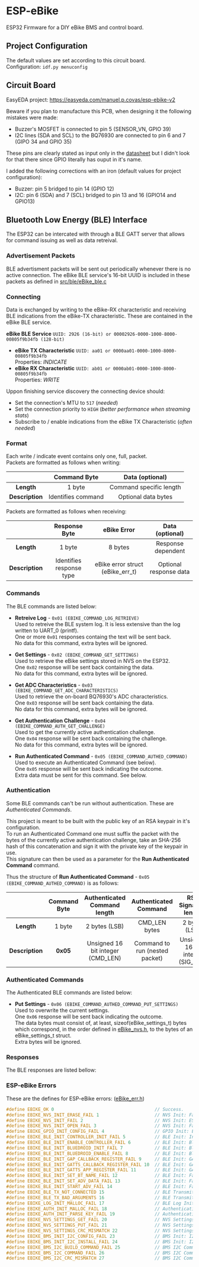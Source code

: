 # ESP-eBike
ESP32 Firmware for a DIY eBike BMS and control board.
 
## Project Configuration
The default values are set according to this circuit board.\
Configuration: `idf.py menuconfig`

## Circuit Board
EasyEDA project: https://easyeda.com/manuel.p.covas/esp-ebike-v2

Beware if you plan to manufacture this PCB, when designing it the following mistakes were made:
- Buzzer's MOSFET is connected to pin 5 (SENSOR_VN, GPIO 39)
- I2C lines (SDA and SCL) to the BQ76930 are connected to pin 6 and 7 (GIPO 34 and GPIO 35)

These pins are clearly stated as input only in the [datasheet](https://www.espressif.com/sites/default/files/documentation/esp32-wroom-32_datasheet_en.pdf) but I didn't look for that there since GPIO literally has ouput in it's name.

I added the following corrections with an iron (default values for project configuration):
- Buzzer: pin 5 bridged to pin 14 (GPIO 12)
- I2C: pin 6 (SDA) and 7 (SCL) bridged to pin 13 and 16 (GPIO14 and GPIO13)

## Bluetooth Low Energy (BLE) Interface
The ESP32 can be intercated with through a BLE GATT server that allows for command issuing as well as data retreival.

### Advertisement Packets
BLE advertisment packets will be sent out periodically whenever there is no active connection.
The eBike BLE service's 16-bit UUID is included in these packets as defined in [src/ble/eBike_ble.c](https://github.com/manuel-covas/ESP-eBike/blob/master/src/ble/eBike_ble.c)

### Connecting
Data is exchanged by writing to the eBike-RX characteristic and receiving BLE indications from the eBike-TX characteristic. These are contained in the eBike BLE service.

**eBike BLE Service** `UUID: 2926 (16-bit) or 00002926-0000-1000-8000-00805f9b34fb (128-bit)`
- **eBike TX Characteristic** `UUID: aa01 or 0000aa01-0000-1000-8000-00805f9b34fb`\
Properties: *INDICATE*
- **eBike RX Characteristic** `UUID: ab01 or 0000ab01-0000-1000-8000-00805f9b34fb`\
Properties: *WRITE*

Uppon finishing service discovery the connecting device should:
- Set the connection's MTU to `517` (*needed*)
- Set the connection priority to `HIGH` (*better performance when streaming stats*)
- Subscribe to / enable indications from the eBike TX Characteristic (*often needed*)

### Format
Each write / indicate event contains only one, full, packet.\
Packets are formatted as follows when writing:

|                 | Command Byte       | Data (optional)         |
|:---------------:|:------------------:|:-----------------------:|
| **Length**      | 1 byte             | Command specific length |
| **Description** | Identifies command | Optional data bytes     |

Packets are formatted as follows when receiving:

|                 | Response Byte            | eBike Error                      | Data (optional)        |
|:---------------:|:------------------------:|:--------------------------------:|:----------------------:|
| **Length**      | 1 byte                   | 8 bytes                          | Response dependent     |
| **Description** | Identifies response type | eBike error struct (eBike_err_t) | Optional response data |

### Commands
The BLE commands are listed below:

- **Retreive Log** - `0x01 (EBIKE_COMMAND_LOG_RETRIEVE)`\
Used to retreive the BLE system log. It is less extensive than the log written to UART_0 (printf).\
One or more `0x01` responses containg the text will be sent back.\
No data for this command, extra bytes will be ignored.

- **Get Settings** - `0x02 (EBIKE_COMMAND_GET_SETTINGS)`\
Used to retrieve the eBike settings stored in NVS on the ESP32.\
One `0x02` response will be sent back containing the data.\
No data for this command, extra bytes will be ignored.

- **Get ADC Characteristics** - `0x03 (EBIKE_COMMAND_GET_ADC_CHARACTERISTICS)`\
Used to retrieve the on-board BQ76930's ADC characteristics.\
One `0x03` response will be sent back containing the data.\
No data for this command, extra bytes will be ignored.

- **Get Authentication Challenge** - `0x04 (EBIKE_COMMAND_AUTH_GET_CHALLENGE)`\
Used to get the currently active authentication challenge.\
One `0x04` response will be sent back containing the challenge.\
No data for this command, extra bytes will be ignored.

- **Run Authenticated Command** - `0x05 (EBIKE_COMMAND_AUTHED_COMMAND)`\
Used to execute an Authenticated Command (see below).\
One `0x05` response will be sent back indicating the outcome.\
Extra data must be sent for this command. See below.

### Authentication
Some BLE commands can't be run without authentication. These are *Authenticated Commands*.

This project is meant to be built with the public key of an RSA keypair in it's configuration.\
To run an Authenticated Command one must suffix the packet with the bytes of the currently active authentication challenge,
take an SHA-256 hash of this concatenation and sign it with the private key of the keypair in use.\
This signature can then be used as a parameter for the **Run Authenticated Command** command.

Thus the structure of **Run Authenticated Command** - `0x05 (EBIKE_COMMAND_AUTHED_COMMAND)` is as follows:

|                 | Command Byte | Authenticated Command length      | Authenticated Command          | RSA Signature length              | RSA Signature |
|:---------------:|:------------:|:---------------------------------:|:------------------------------:|:---------------------------------:|:-------------:|
| **Length**      | 1 byte       | 2 bytes (LSB)                     | CMD_LEN bytes                  | 2 bytes (LSB)                     | SIG_LEN bytes |
| **Description** | **0x05**     | Unsigned 16 bit integer (CMD_LEN) | Command to run (nested packet) | Unsigned 16 bit integer (SIG_LEN) | RSA Signature |

### Authenticated Commands
The Authenticated BLE commands are listed below:

- **Put Settings** - `0x06 (EBIKE_COMMAND_AUTHED_COMMAND_PUT_SETTINGS)`\
Used to overwrite the current settings.\
One `0x06` response will be sent back indicating the outcome.\
The data bytes must consist of, at least, sizeof(eBike_settings_t) bytes which correspond, in the order defined in [eBike_nvs.h](https://github.com/manuel-covas/ESP-eBike/blob/master/src/nvs/eBike_nvs.h), to the bytes of an eBike_settings_t struct.\
Extra bytes will be ignored.

### Responses
The BLE responses are listed bellow:

### ESP-eBike Errors
These are the defines for ESP-eBike errors: ([eBike_err.h](https://github.com/manuel-covas/ESP-eBike/blob/master/src/err/eBike_err.h))
```c
#define EBIKE_OK 0                                      // Success.
#define EBIKE_NVS_INIT_ERASE_FAIL 1                     // NVS Init: Failed to erase flash chip.
#define EBIKE_NVS_INIT_FAIL 2                           // NVS Init: ESP-IDF nvs_flash_init() failed.
#define EBIKE_NVS_INIT_OPEN_FAIL 3                      // NVS Init: Failed to open NVS namespace EBIKE_NVS_NAMESPACE with mode NVS_READWRITE.
#define EBIKE_GPIO_INIT_CONFIG_FAIL 4                   // GPIO Init: ESP-IDF gpio_config() failed.
#define EBIKE_BLE_INIT_CONTROLLER_INIT_FAIL 5           // BLE Init: Initializing bluetooth controller with BT_CONTROLLER_INIT_CONFIG_DEFAULT failed.
#define EBIKE_BLE_INIT_ENABLE_CONTROLLER_FAIL 6         // BLE Init: Bluetooth controller enabling failed.
#define EBIKE_BLE_INIT_BLUEDROID_INIT_FAIL 7            // BLE Init: Bluedroid stack initialization failed.
#define EBIKE_BLE_INIT_BLUEDROID_ENABLE_FAIL 8          // BLE Init: Bluedroid stack enabling failed.
#define EBIKE_BLE_INIT_GAP_CALLBACK_REGISTER_FAIL 9     // BLE Init: GAP callback function registration failed.
#define EBIKE_BLE_INIT_GATTS_CALLBACK_REGISTER_FAIL 10  // BLE Init: GATT server callback function registration failed.
#define EBIKE_BLE_INIT_GATTS_APP_REGISTER_FAIL 11       // BLE Init: GATT server callback function registration failed.
#define EBIKE_BLE_INIT_SET_BT_NAME_FAIL 12              // BLE Init: Failed to set device's bluetooth name.
#define EBIKE_BLE_INIT_SET_ADV_DATA_FAIL 13             // BLE Init: Failed to set desired BLE advertising data.
#define EBIKE_BLE_INIT_START_ADV_FAIL 14                // BLE Init: Failed to start BLE advertising.
#define EBIKE_BLE_TX_NOT_CONNECTED 15                   // BLE Transmit: An attempt to send data over BLE was made but no connection was active.
#define EBIKE_BLE_TX_BAD_ARGUMENTS 16                   // BLE Transmit: Incorrect parameters passed to eBike_ble_tx()
#define EBIKE_LOG_INIT_MALLOC_FAIL 17                   // BLE Log Init: Failed to malloc for the log's buffer failed.
#define EBIKE_AUTH_INIT_MALLOC_FAIL 18                  // Authentication Init: Malloc failed
#define EBIKE_AUTH_INIT_PARSE_KEY_FAIL 19               // Authentication Init: Parsing of built in public key failed.
#define EBIKE_NVS_SETTINGS_GET_FAIL 20                  // NVS Settings: Read from NVS failed.
#define EBIKE_NVS_SETTINGS_PUT_FAIL 21                  // NVS Settings: Write to NVS failed.
#define EBIKE_NVS_SETTINGS_CRC_MISMATCH 22              // NVS Settings: CRC check failed. Could happen when reading or writing settings.
#define EBIKE_BMS_INIT_I2C_CONFIG_FAIL 23               // BMS Init: I2C driver configuring failed.
#define EBIKE_BMS_INIT_I2C_INSTALL_FAIL 24              // BMS Init: I2C driver activation failed.
#define EBIKE_BMS_I2C_BUILD_COMMAND_FAIL 25             // BMS I2C Communication: Failure while preparing I2C command to communicate with BQ769x0.
#define EBIKE_BMS_I2C_COMMAND_FAIL 26                   // BMS I2C Communication: I2C data exchange failed. (not acknowledged or other)
#define EBIKE_BMS_I2C_CRC_MISMATCH 27                   // BMS I2C Communication: BQ769x0 communication CRC mismatched. (explained in the chip's datasheet)
```

